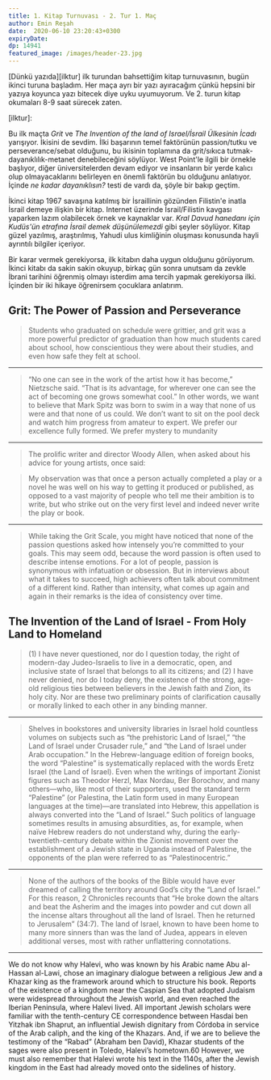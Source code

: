 ```yaml
---
title: 1. Kitap Turnuvası - 2. Tur 1. Maç 
author: Emin Reşah
date:  2020-06-10 23:20:43+0300
expiryDate:
dp: 14941
featured_image: /images/header-23.jpg
---
```


[Dünkü yazıda][ilktur] ilk turundan bahsettiğim kitap turnuvasının, bugün ikinci turuna başladım.
Her maça ayrı bir yazı ayıracağım çünkü hepsini bir yazıya koyunca yazı bitecek diye uyku
uyumuyorum. Ve 2. turun kitap okumaları 8-9 saat sürecek zaten. 

[ilktur]: 

Bu ilk maçta *Grit* ve *The Invention of the land of Israel/İsrail Ülkesinin İcadı* yarışıyor.
İkisini de sevdim. İlki başarının temel faktörünün passion/tutku ve perseverance/sebat olduğunu, bu
ikisinin toplamına da grit/sıkıca tutmak-dayanıklılık-metanet denebileceğini söylüyor. West Point'le ilgili bir örnekle
başlıyor, diğer üniversitelerden devam ediyor ve insanların bir yerde kalıcı olup olmayacaklarını
belirleyen en önemli faktörün bu olduğunu anlatıyor. İçinde *ne kadar dayanıklısın?* testi de vardı
da, şöyle bir bakıp geçtim. 

İkinci kitap 1967 savaşına katılmış bir İsraillinin gözünden Filistin'e inatla İsrail demeye ilişkin
bir kitap. Internet üzerinde İsrail/Filistin kavgası yaparken lazım olabilecek örnek ve kaynaklar var. *Kral Davud hanedanı için Kudüs'ün etrafına İsrail demek düşünülemezdi* gibi şeyler söylüyor. Kitap güzel yazılmış, araştırılmış, Yahudi ulus kimliğinin oluşması konusunda hayli ayrıntılı bilgiler içeriyor. 

Bir karar vermek gerekiyorsa, ilk kitabın daha uygun olduğunu görüyorum. İkinci kitabı da sakin
sakin
okuyup, birkaç gün sonra unutsam da zevkle İbrani tarihini öğrenmiş olmayı isterdim ama 
tercih yapmak gerekiyorsa ilki. İçinden bir iki hikaye öğrenirsem çocuklara anlatırım. 


## Grit: The Power of Passion and Perseverance

> Students who graduated on schedule were grittier, and grit was a more powerful predictor of graduation than how much students cared about school, how conscientious they were about their studies, and even how safe they felt at school.

----

> “No one can see in the work of the artist how it has become,” Nietzsche said. “That is its advantage, for wherever one can see the act of becoming one grows somewhat cool.” In other words, we want to believe that Mark Spitz was born to swim in a way that none of us were and that none of us could. We don’t want to sit on the pool deck and watch him progress from amateur to expert. We prefer our excellence fully formed. We prefer mystery to mundanity

---
> The prolific writer and director Woody Allen, when asked about his advice for young artists, once said:

> My observation was that once a person actually completed a play or a novel he was well on his way to getting it produced or published, as opposed to a vast majority of people who tell me their ambition is to write, but who strike out on the very first level and indeed never write the play or book.

---

> While taking the Grit Scale, you might have noticed that none of the passion questions asked how intensely you’re committed to your goals. This may seem odd, because the word passion is often used to describe intense emotions. For a lot of people, passion is synonymous with infatuation or obsession. But in interviews about what it takes to succeed, high achievers often talk about commitment of a different kind. Rather than intensity, what comes up again and again in their remarks is the idea of consistency over time.

## The Invention of the Land of Israel - From Holy Land to Homeland

> (1) I have never questioned, nor do I question today, the right of modern-day Judeo-Israelis to live in a democratic, open, and inclusive state of Israel that belongs to all its citizens; and (2) I have never denied, nor do I today deny, the existence of the strong, age-old religious ties between believers in the Jewish faith and Zion, its holy city. Nor are these two preliminary points of clarification causally or morally linked to each other in any binding manner.

---

> Shelves in bookstores and university libraries in Israel hold countless volumes on subjects such as “the prehistoric Land of Israel,” “the Land of Israel under Crusader rule,” and “the Land of Israel under Arab occupation.” In the Hebrew-language edition of foreign books, the word “Palestine” is systematically replaced with the words Eretz Israel (the Land of Israel). Even when the writings of important Zionist figures such as Theodor Herzl, Max Nordau, Ber Borochov, and many others—who, like most of their supporters, used the standard term “Palestine” (or Palestina, the Latin form used in many European languages at the time)—are translated into Hebrew, this appellation is always converted into the “Land of Israel.” Such politics of language sometimes results in amusing absurdities, as, for example, when naïve Hebrew readers do not understand why, during the early-twentieth-century debate within the Zionist movement over the establishment of a Jewish state in Uganda instead of Palestine, the opponents of the plan were referred to as “Palestinocentric.”


---

> None of the authors of the books of the Bible would have ever dreamed of calling the territory around God’s city the “Land of Israel.” For this reason, 2 Chronicles recounts that “He broke down the altars and beat the Asherim and the images into powder and cut down all the incense altars throughout all the land of Israel. Then he returned to Jerusalem” (34:7). The land of Israel, known to have been home to many more sinners than was the land of Judea, appears in eleven additional verses, most with rather unflattering connotations. 

---

We do not know why Halevi, who was known by his Arabic name Abu al-Hassan al-Lawi, chose an imaginary dialogue between a religious Jew and a Khazar king as the framework around which to structure his book. Reports of the existence of a kingdom near the Caspian Sea that adopted Judaism were widespread throughout the Jewish world, and even reached the Iberian Peninsula, where Halevi lived. All important Jewish scholars were familiar with the tenth-century CE correspondence between Hasdai ben Yitzhak ibn Shaprut, an influential Jewish dignitary from Córdoba in service of the Arab caliph, and the king of the Khazars. And, if we are to believe the testimony of the “Rabad” (Abraham ben David), Khazar students of the sages were also present in Toledo, Halevi’s hometown.60 However, we must also remember that Halevi wrote his text in the 1140s, after the Jewish kingdom in the East had already moved onto the sidelines of history.
